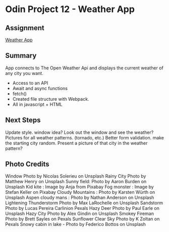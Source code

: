# Odin Project 12 - Weather App

## Assignment 
[Weather App](https://www.theodinproject.com/lessons/node-path-javascript-weather-app)


## Summary
App connects to The Open Weather Api and displays the current weather of any city you want. 
* Access to an API
* Await and async functions
* fetch()
* Created file structure with Webpack.
* All in javascript + HTML

## Next Steps
Update style. window idea?  Look out the  window and see the weather?
Pictures for all weather patterns. (tornado, etc.)
Better form validation.
make the starting city random.  Present a picture of that city in the weather pattern?   


## Photo Credits 
Window Photo by Nicolas Solerieu on Unsplash 
Rainy City Photo by Matthew Henry on Unsplash
Sunny field: Photo by Aaron Burden on Unsplash
Kid kite : Image by Anja from Pixabay 
Fog monster : Image by Stefan Keller on Pixabay 
Cloudy Mountains : Photo by Karsten Würth on Unsplash
Aspen cloudy mans : Photo by Nathan Anderson on Unsplash
Lightening Thunderstorm Photo by Max LaRochelle on Unsplash
Sandstorm Photo by Lucas Pereira Carlinion Pexals
Hazy Deer Photo by Paul Earle on Unsplash
Hazy City Photo by Alex Gindin on Unsplash
Smokey Fireman Photo by Brett Sayles on Pexals
Sunflower Clear Sky Photo by K Zoltan on Pexals
Snowy cabin in lake - Photo by Federico Bottos on Unsplash

